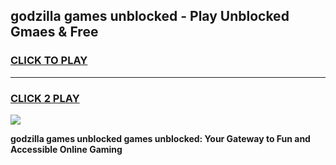 
## godzilla games unblocked - Play Unblocked Gmaes & Free
<h3>
<a href="https://news.freeplayer.one?title=godzilla_games_unblocked&ref=23F">CLICK TO PLAY</a></h3>
<hr>

<h3>
<a href="https://news.freeplayer.one?title=godzilla_games_unblocked&ref=23F">CLICK 2 PLAY</a>
  
</h3>

<a href="https://news.freeplayer.one?title=godzilla_games_unblocked&ref=23F/"><img src="https://clearcache.store/games.png"></a>


**godzilla games unblocked games unblocked: Your Gateway to Fun and Accessible Online Gaming**
